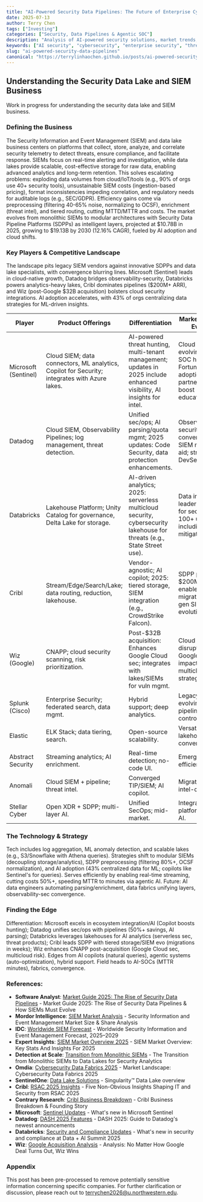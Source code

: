 ```yaml
---
title: "AI-Powered Security Data Pipelines: The Future of Enterprise Cybersecurity"
date: 2025-07-13
author: Terry Chen
tags: ["Investing"]
categories: ["Security, Data Pipelines & Agentic SOC"]
description: "Analysis of AI-powered security solutions, market trends, and investment opportunities in enterprise cybersecurity. Exploring how AI is transforming threat detection, response, and prevention in the $150B+ security market through advanced data pipelines and agentic SOC operations."
keywords: ["AI security", "cybersecurity", "enterprise security", "threat detection", "AI defense", "security automation", "zero trust", "security AI market", "SIEM", "security data lakes", "agentic SOC", "security analytics", "threat intelligence", "security orchestration"]
slug: "ai-powered-security-data-pipelines"
canonical: "https://terrylinhaochen.github.io/posts/ai-powered-security-data-pipelines/"
---
```


## Understanding the Security Data Lake and SIEM Business

Work in progress for understanding the security data lake and SIEM business.

### Defining the Business
The Security Information and Event Management (SIEM) and data lake business centers on platforms that collect, store, analyze, and correlate security telemetry to detect threats, ensure compliance, and facilitate response. SIEMs focus on real-time alerting and investigation, while data lakes provide scalable, cost-effective storage for raw data, enabling advanced analytics and long-term retention. This solves escalating problems: exploding data volumes from cloud/IoT/tools (e.g., 90% of orgs use 40+ security tools), unsustainable SIEM costs (ingestion-based pricing), format inconsistencies impeding correlation, and regulatory needs for auditable logs (e.g., SEC/GDPR). Efficiency gains come via preprocessing (filtering 40-65% noise, normalizing to OCSF), enrichment (threat intel), and tiered routing, cutting MTTD/MTTR and costs. The market evolves from monolithic SIEMs to modular architectures with Security Data Pipeline Platforms (SDPPs) as intelligent layers, projected at $10.78B in 2025, growing to $19.13B by 2030 (12.16% CAGR), fueled by AI adoption and cloud shifts.

### Key Players & Competitive Landscape
The landscape pits legacy SIEM vendors against innovative SDPPs and data lake specialists, with convergence blurring lines. Microsoft (Sentinel) leads in cloud-native growth, Datadog bridges observability-security, Databricks powers analytics-heavy lakes, Cribl dominates pipelines ($200M+ ARR), and Wiz (post-Google $32B acquisition) bolsters cloud security integrations. AI adoption accelerates, with 43% of orgs centralizing data strategies for ML-driven insights.

| Player | Product Offerings | Differentiation | Market Position & Evolution |
|--------|-------------------|-----------------|-----------------------------|
| Microsoft (Sentinel) | Cloud SIEM; data connectors, ML analytics, Copilot for Security; integrates with Azure lakes. | AI-powered threat hunting, multi-tenant management; updates in 2025 include enhanced visibility, AI insights for intel. | Cloud leader; evolving to AI-SOC hub, 60%+ Fortune 500 adoption; partnerships boost education/training. |
| Datadog | Cloud SIEM, Observability Pipelines; log management, threat detection. | Unified sec/ops; AI parsing/quota mgmt; 2025 updates: Code Security, data protection enhancements. | Observability-security convergence; SIEM migration aid; strong in DevSecOps. |
| Databricks | Lakehouse Platform; Unity Catalog for governance, Delta Lake for storage. | AI-driven analytics; 2025: serverless multicloud security, cybersecurity lakehouse for threats (e.g., State Street use). | Data intelligence leader; evolving for sec lakes, 100+ use cases including AI risk mitigation. |
| Cribl | Stream/Edge/Search/Lake; data routing, reduction, lakehouse. | Vendor-agnostic; AI copilot; 2025: tiered storage, SIEM integration (e.g., CrowdStrike Falcon). | SDPP pioneer; $200M+ ARR; enables migrations, next-gen SIEM evolution. |
| Wiz (Google) | CNAPP; cloud security scanning, risk prioritization. | Post-$32B acquisition: Enhances Google Cloud sec; integrates with lakes/SIEMs for vuln mgmt. | Cloud sec disruptor; bolsters Google's CNAPP, impacts multicloud strategies. |
| Splunk (Cisco) | Enterprise Security; federated search, data mgmt. | Hybrid support; deep analytics. | Legacy leader; evolving with pipelines for cost control. |
| Elastic | ELK Stack; data tiering, search. | Open-source scalability. | Versatile; lakehouse convergence. |
| Abstract Security | Streaming analytics; AI enrichment. | Real-time detection; no-code UI. | Emerging; SOC efficiency focus. |
| Anomali | Cloud SIEM + pipeline; threat intel. | Converged TIP/SIEM; AI copilot. | Migration ease; intel-driven. |
| Stellar Cyber | Open XDR + SDPP; multi-layer AI. | Unified SecOps; mid-market. | Integrated platform; agentic AI. |

### The Technology & Strategy
Tech includes log aggregation, ML anomaly detection, and scalable lakes (e.g., S3/Snowflake with Athena queries). Strategies shift to modular SIEMs (decoupling storage/analytics), SDPP preprocessing (filtering 80%+, OCSF normalization), and AI adoption (43% centralized data for ML; copilots like Sentinel's for queries). Serves efficiently by enabling real-time streaming, cutting costs 50%+, speeding MTTR to minutes via agentic AI. Future: AI data engineers automating parsing/enrichment, data fabrics unifying layers, observability-sec convergence.

### Finding the Edge
Differentiation: Microsoft excels in ecosystem integration/AI (Copilot boosts hunting); Datadog unifies sec/ops with pipelines (50%+ savings, AI parsing); Databricks leverages lakehouses for AI analytics (serverless sec, threat products); Cribl leads SDPP with tiered storage/SIEM evo (migrations in weeks); Wiz enhances CNAPP post-acquisition (Google Cloud sec, multicloud risk). Edges from AI copilots (natural queries), agentic systems (auto-optimization), hybrid support. Field heads to AI-SOCs (MTTR minutes), fabrics, convergence.

### References:

- **Software Analyst**: [Market Guide 2025: The Rise of Security Data Pipelines](https://softwareanalyst.substack.com/p/market-guide-2025-the-rise-of-security) - Market Guide 2025: The Rise of Security Data Pipelines & How SIEMs Must Evolve
- **Mordor Intelligence**: [SIEM Market Analysis](https://www.mordorintelligence.com/industry-reports/global-security-information-and-event-management) - Security Information and Event Management Market Size & Share Analysis
- **IDC**: [Worldwide SIEM Forecast](https://www.idc.com/research/viewtoc.jsp?containerId=US51417524) - Worldwide Security Information and Event Management Forecast, 2025–2029
- **Expert Insights**: [SIEM Market Overview 2025](https://expertinsights.com/security-operations/siem-market-overview-key-stats-and-insights) - SIEM Market Overview: Key Stats And Insights For 2025
- **Detection at Scale**: [Transition from Monolithic SIEMs](https://www.detectionatscale.com/p/the-transition-from-monolithic-siems) - The Transition from Monolithic SIEMs to Data Lakes for Security Analytics
- **Omdia**: [Cybersecurity Data Fabrics 2025](https://omdia.tech.informa.com/om129217/market-landscape-cybersecurity-data-fabrics-2025) - Market Landscape: Cybersecurity Data Fabrics 2025
- **SentinelOne**: [Data Lake Solutions](https://www.sentinelone.com/platform/data-lake/) - Singularity™ Data Lake overview
- **Cribl**: [RSAC 2025 Insights](https://cribl.io/blog/five-non-obvious-insights-shaping-it-and-security-from-rsac-2025/) - Five Non-Obvious Insights Shaping IT and Security from RSAC 2025
- **Contrary Research**: [Cribl Business Breakdown](https://research.contrary.com/company/cribl) - Cribl Business Breakdown & Founding Story
- **Microsoft**: [Sentinel Updates](https://learn.microsoft.com/en-us/azure/sentinel/whats-new) - What's new in Microsoft Sentinel
- **Datadog**: [DASH 2025 Features](https://www.datadoghq.com/blog/dash-2025-new-feature-roundup-keynote/) - DASH 2025: Guide to Datadog's newest announcements
- **Databricks**: [Security and Compliance Updates](https://www.databricks.com/blog/whats-new-security-and-compliance-data-ai-summit-2025) - What's new in security and compliance at Data + AI Summit 2025
- **Wiz**: [Google Acquisition Analysis](https://www.crn.com/news/security/2025/analysis-no-matter-how-google-deal-turns-out-wiz-wins) - Analysis: No Matter How Google Deal Turns Out, Wiz Wins

### Appendix 
This post has been pre-processed to remove potentially sensitive information concerning specific companies. For further clarification or discussion, please reach out to terrychen2026@u.northwestern.edu.
